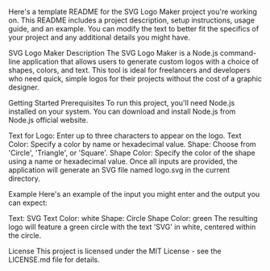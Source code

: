 
Here's a template README for the SVG Logo Maker project you're working on. This README includes a project description, setup instructions, usage guide, and an example. You can modify the text to better fit the specifics of your project and any additional details you might have.

SVG Logo Maker
Description
The SVG Logo Maker is a Node.js command-line application that allows users to generate custom logos with a choice of shapes, colors, and text. This tool is ideal for freelancers and developers who need quick, simple logos for their projects without the cost of a graphic designer.

Getting Started
Prerequisites
To run this project, you'll need Node.js installed on your system. You can download and install Node.js from Node.js official website.




Text for Logo: Enter up to three characters to appear on the logo.
Text Color: Specify a color by name or hexadecimal value.
Shape: Choose from 'Circle', 'Triangle', or 'Square'.
Shape Color: Specify the color of the shape using a name or hexadecimal value.
Once all inputs are provided, the application will generate an SVG file named logo.svg in the current directory.

Example
Here's an example of the input you might enter and the output you can expect:

Text: SVG
Text Color: white
Shape: Circle
Shape Color: green
The resulting logo will feature a green circle with the text 'SVG' in white, centered within the circle.


License
This project is licensed under the MIT License - see the LICENSE.md file for details.
